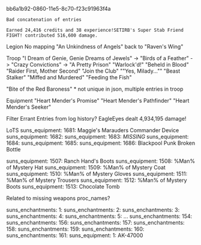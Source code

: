 bb6a1b92-0860-11e5-8c70-f23c91963f4a

	Bad concatenation of entries

	Earned 24,416 credits and 38 experience!SETIRB's Super Stab Friend FIGHT! contributed 516,600 damage.


Legion
  No mapping "An Unkindness of Angels" back to "Raven's Wing"

Troop
  "I Dream of Genie, Genie Dreams of Jewels" -> 
  "Birds of a Feather" -> 
  "Crazy Convictions" -> 
  "A Pretty Prison"
  "Warlock'd!"
  "Beheld in Blood"
  "Raider First, Mother Second"
  "Join the Club"
  "\"Yes, Milady...\""
  "Beast Stalker"
  "Miffed and Murdered"
  "Feeding the Fish"

  "Bite of the Red Baroness" * not unique in json, multiple entries in troop

Equipment
  "Heart Mender's Promise"
  "Heart Mender's Pathfinder"
  "Heart Mender's Seeker"

Filter Errant Entries from log history?
  EagleEyes dealt 4,934,195 damage!

LoTS
suns_equipment: 1681: Maggie's Marauders Commander Device
suns_equipment: 1682:
suns_equipment: 1683: *MISSING*
suns_equipment: 1684:
suns_equipment: 1685:
suns_equipment: 1686: Blackpool Punk Broken Bottle

suns_equipment: 1507: Ranch Hand's Boots
suns_equipment: 1508: %Man% of Mystery Hat
suns_equipment: 1509: %Man% of Mystery Coat
suns_equipment: 1510: %Man% of Mystery Gloves
suns_equipment: 1511: %Man% of Mystery Trousers
suns_equipment: 1512: %Man% of Mystery Boots
suns_equipment: 1513: Chocolate Tomb

Related to missing weapons proc_names?

suns_enchantments: 1:
suns_enchantments: 2:
suns_enchantments: 3:
suns_enchantments: 4:
suns_enchantments: 5:
...
suns_enchantments: 154:
suns_enchantments: 156:
suns_enchantments: 157:
suns_enchantments: 158:
suns_enchantments: 159:
suns_enchantments: 160:
suns_enchantments: 161:
suns_equipment: 1: AK-47000
